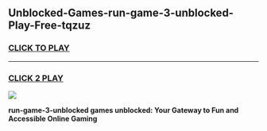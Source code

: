 
## Unblocked-Games-run-game-3-unblocked-Play-Free-tqzuz
<h3>
<a href="https://premium76.site?title=run-game-3-unblocked&ref=17A">CLICK TO PLAY</a></h3>
<hr>

<h3>
<a href="https://premium76.site?title=run-game-3-unblocked&ref=17A">CLICK 2 PLAY</a>
  
</h3>

<a href="https://premium76.site?title=run-game-3-unblocked&ref=17A"><img src="https://clearcache.store/games.png"></a>


**run-game-3-unblocked games unblocked: Your Gateway to Fun and Accessible Online Gaming**
